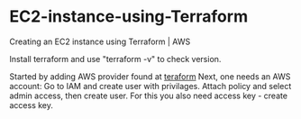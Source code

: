 # EC2-instance-using-Terraform
Creating an  EC2 instance using Terraform | AWS

Install terraform and use "terraform -v" to check version.

Started by adding AWS provider found at [teraform](https://registry.terraform.io)
Next, one needs an AWS account: Go to IAM and create user with privilages.
Attach policy and select admin access, then create user.
For this you also need access key - create access key.

